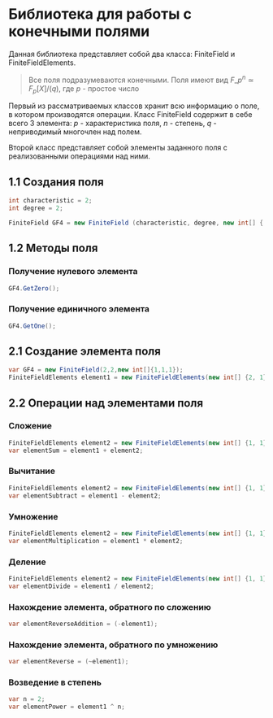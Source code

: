 # Библиотека для работы с конечными полями
Данная библиотека представляет собой два класса: FiniteField и FiniteFieldElements. 
> Все поля подразумеваются конечными. Поля имеют вид $F\_{p^n} \simeq F_p[X]/(q)$, где $p$ - простое число 

Первый из рассматриваемых классов хранит всю информацию о поле, в котором производятся операции. 
Класс FiniteField содержит в себе всего 3 элемента: 
$p$ - характеристика поля, 
$n$ - степень, 
$q$ - неприводимый многочлен над полем.

Второй класс представляет собой элементы заданного поля с реализованными операциями над ними.

## 1.1 Создания поля 
```C#
int characteristic = 2;
int degree = 2;

FiniteField GF4 = new FiniteField (characteristic, degree, new int[] { 1, 1, 1 }); 
```
## 1.2 Методы поля 
### Получение нулевого элемента
```C#
GF4.GetZero();
```
### Получение единичного элемента
```C#
GF4.GetOne();
```
## 2.1 Создание элемента поля 
```C#
var GF4 = new FiniteField(2,2,new int[]{1,1,1});
FiniteFieldElements element1 = new FiniteFieldElements(new int[] {2, 1}, GF4);
```
## 2.2 Операции над элементами поля 
### Сложение
```C#
FiniteFieldElements element2 = new FiniteFieldElements(new int[] {1, 1}, GF4);
var elementSum = element1 + element2;
```
### Вычитание
```C#
FiniteFieldElements element2 = new FiniteFieldElements(new int[] {1, 1}, GF4);
var elementSubtract = element1 - element2;
```
### Умножение
```C#
FiniteFieldElements element2 = new FiniteFieldElements(new int[] {1, 1}, GF4);
var elementMultiplication = element1 * element2;
```
### Деление
```C#
FiniteFieldElements element2 = new FiniteFieldElements(new int[] {1, 1}, GF4);
var elementDivide = element1 / element2;
```
### Нахождение элемента, обратного по сложению
```C#
var elementReverseAddition = (-element1);
```
### Нахождение элемента, обратного по умножению
```C#
var elementReverse = (~element1);
```
### Возведение в степень
```C#
var n = 2;
var elementPower = element1 ^ n;
```



